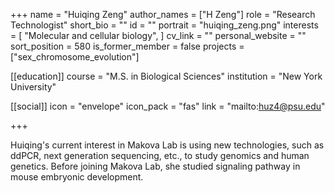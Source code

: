 +++
name = "Huiqing Zeng"
author_names = ["H Zeng"]
role = "Research Technologist"
short_bio = ""
id = ""
portrait = "huiqing_zeng.png"
interests = [
  "Molecular and cellular biology",
]
cv_link = ""
personal_website = ""
sort_position = 580
is_former_member = false
projects = ["sex_chromosome_evolution"]

[[education]]
  course = "M.S. in Biological Sciences"
  institution = "New York University"
  
[[social]]
    icon = "envelope"
    icon_pack = "fas"
    link = "mailto:huz4@psu.edu"

+++



Huiqing's current interest in Makova Lab is using new technologies, such as ddPCR, next generation sequencing, etc., to study genomics and human genetics. Before joining Makova Lab, she studied signaling pathway in mouse embryonic development.
